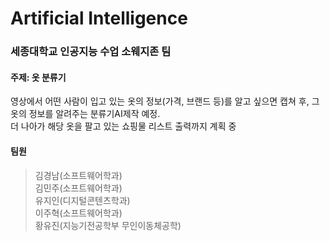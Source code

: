 # Artificial Intelligence
### 세종대학교 인공지능 수업 소웨지존 팀


#### 주제: 옷 분류기
영상에서 어떤 사람이 입고 있는 옷의 정보(가격, 브랜드 등)를 알고 싶으면 캡쳐 후, 그 옷의 정보를 알려주는 분류기AI제작 예정.  
더 나아가 해당 옷을 팔고 있는 쇼핑물 리스트 출력까지 계획 중


#### 팀원
> 김경남(소프트웨어학과)  
> 김민주(소프트웨어학과)  
> 유지인(디지털콘텐츠학과)  
> 이주혁(소프트웨어학과)  
> 황유진(지능기전공학부 무인이동체공학)
